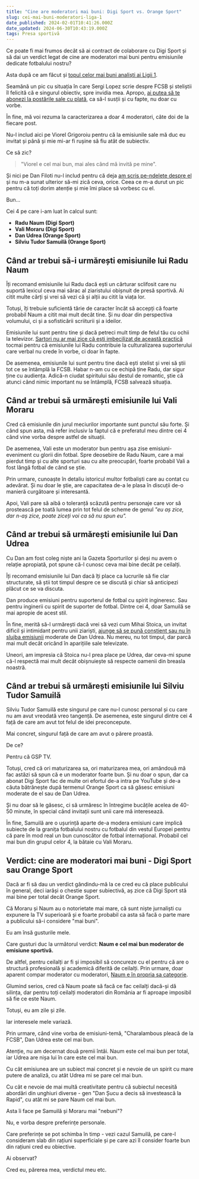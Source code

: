 ```yaml
---
title: "Cine are moderatori mai buni: Digi Sport vs. Orange Sport"
slug: cei-mai-buni-moderatori-liga-1
date_published: 2024-02-01T10:41:26.000Z
date_updated: 2024-06-30T10:43:19.000Z
tags: Presa sportivă
---
```


Ce poate fi mai frumos decât să ai contract de colaborare cu Digi Sport și să dai un verdict legat de cine are moderatori mai buni pentru emisiunile dedicate fotbalului nostru?

Asta după ce am făcut și [topul celor mai buni analiști ai Ligii 1](__GHOST_URL__/cei-mai-buni-analisti-liga1/). 

Seamănă un pic cu situația în care Sergi Lopez scrie despre FCSB și steliștii îl felicită că e singurul obiectiv, spre invidia mea. Apropo, [ai putea să te abonezi la postările sale cu plată](https://www.patreon.com/sergilopez), ca să-l susții și cu fapte, nu doar cu vorbe.

În fine, mă voi rezuma la caracterizarea a doar 4 moderatori, câte doi de la fiecare post.

Nu-l includ aici pe Viorel Grigoroiu pentru că la emisiunile sale mă duc eu invitat și până și mie mi-ar fi rușine să fiu atât de subiectiv. 

Ce să zic? 

> "Viorel e cel mai bun, mai ales când mă invită pe mine".

Și nici pe Dan Filoti nu-l includ pentru că deja [am scris pe-ndelete despre el](__GHOST_URL__/dan-filoti/) și nu m-a sunat ulterior să-mi zică ceva, orice. Ceea ce m-a durut un pic pentru că toți dorim atenție și mie îmi place să vorbesc cu el.

Bun...

Cei 4 pe care i-am luat în calcul sunt:

- **Radu Naum (Digi Sport)**
- **Vali Moraru (Digi Sport)**
- **Dan Udrea (Orange Sport)**
- **Silviu Tudor Samuilă (Orange Sport)**

## Când ar trebui să-i urmărești emisiunile lui Radu Naum

Îți recomand emisiunile lui Radu dacă ești un cărturar sclifosit care nu suportă lexicul ceva mai sărac al ziaristului obișnuit de presă sportivă. Ai citit multe cărți și vrei să vezi că și alții au citit la viața lor.

Totuși, îți trebuie suficientă tărie de caracter încât să accepți că foarte probabil Naum a citit mai mult decât tine. Și nu doar din perspectiva volumului, ci și a sofisticării scriiturii și a ideilor.

Emisiunile lui sunt pentru tine și dacă petreci mult timp de felul tău cu ochii la televizor. [Sartori nu ar mai zice că ești imbecilizat de această practică](https://en.wikipedia.org/wiki/Giovanni_Sartori) tocmai pentru că emisiunile lui Radu contribuie la culturalizarea suporterului care verbal nu crede în vorbe, ci doar în fapte.

De asemenea, emisiunile lui sunt pentru tine dacă ești stelist și vrei să știi tot ce se întâmplă la FCSB. Habar n-am cu ce echipă ține Radu, dar sigur ține cu audiența. Adică-n ciudat spiritului său destul de romantic, știe că atunci când nimic important nu se întâmplă, FCSB salvează situația.

## Când ar trebui să urmărești emisiunile lui Vali Moraru

Cred că emisiunile din jurul meciurilor importante sunt punctul său forte. Și când spun asta, mă refer inclusiv la faptul că e preferatul meu dintre cei 4 când vine vorba despre astfel de situații.

De asemenea, Vali este un moderator bun pentru așa zise emisiuni-eveniment cu glorii din fotbal. Spre deosebire de Radu Naum, care a mai pierdut timp și cu alte sporturi sau cu alte preocupări, foarte probabil Vali a fost lângă fotbal de când se știe. 

Prin urmare, cunoaște în detaliu istoricul multor fotbaliști care au contat cu adevărat. Și nu doar le știe, are capacitatea de-a le plasa în discuții de-o manieră curgătoare și interesantă.

Apoi, Vali pare să aibă o toleranță scăzută pentru personaje care vor să prostească pe toată lumea prin tot felul de scheme de genul *"eu aș zice, dar n-aș zice, poate ziceți voi ca să nu spun eu".*

## Când ar trebui să urmărești emisiunile lui Dan Udrea

Cu Dan am fost coleg niște ani la Gazeta Sporturilor și deși nu avem o relație apropiată, pot spune că-l cunosc ceva mai bine decât pe ceilalți.

Îți recomand emisiunile lui Dan dacă îți place ca lucrurile să fie clar structurate, să știi tot timpul despre ce se discută și chiar să anticipezi plăcut ce se va discuta.

Dan produce emisiuni pentru suporterul de fotbal cu spirit ingineresc. Sau pentru inginerii cu spirit de suporter de fotbal. Dintre cei 4, doar Samuilă se mai apropie  de acest stil.

În fine, merită să-l urmărești dacă vrei să vezi cum Mihai Stoica, un invitat dificil și intimidant pentru unii ziariști, [ajunge să se pună conștient sau nu în slujba emisiunii](__GHOST_URL__/televiziuni-sport-analisti-liga1/) moderate de Dan Udrea. Nu mereu, nu tot timpul, dar parcă mai mult decât oricând în aparițiile sale televizate.

Uneori, am impresia că Stoica nu-l prea place pe Udrea, dar ceva-mi spune că-l respectă mai mult decât obișnuiește să respecte oamenii din breasla noastră.

## Când ar trebui să urmărești emisiunile lui Silviu Tudor Samuilă

Silviu Tudor Samuilă este singurul pe care nu-l cunosc personal și cu care nu am avut vreodată vreo tangență. De asemenea, este singurul dintre cei 4 față de care am avut tot felul de idei preconcepute.

Mai concret, singurul față de care am avut o părere proastă.

De ce?

Pentru că GSP TV.

Totuși, cred că ori maturizarea sa, ori maturizarea mea, ori amândouă mă fac astăzi să spun că e un moderator foarte bun. Și nu doar o spun, dar ca abonat Digi Sport fac de multe ori efortul de-a intra pe YouTube și de-a căuta bătrânește după termenul Orange Sport ca să găsesc emisiuni moderate de el sau de Dan Udrea.

Și nu doar să le găsesc, ci să urmăresc în întregime bucățile acelea de 40-50 minute, în special când invitații sunt unii care mă interesează.

În fine, Samuilă are o ușurință aparte de-a modera emisiuni care implică subiecte de la granița fotbalului nostru cu fotbalul din vestul Europei pentru că pare în mod real un bun cunoscător de fotbal internațional. Probabil cel mai bun din grupul celor 4, la bătaie cu Vali Moraru.

## Verdict: cine are moderatori mai buni - Digi Sport sau Orange Sport

Dacă ar fi să dau un verdict gândindu-mă la ce cred eu că place publicului în general, deci iarăși o chestie super subiectivă, aș zice că Digi Sport stă mai bine per total decât Orange Sport.

Că Moraru și Naum au o notorietate mai mare, că sunt niște jurnaliști cu expunere la TV superioară și e foarte probabil ca asta să facă o parte mare a publicului să-i considere "mai buni".

Eu am însă gusturile mele.

Care gusturi duc la următorul verdict: **Naum e cel mai bun moderator de emisiune sportivă.**

De altfel, pentru ceilalți ar fi și imposibil să concureze cu el pentru că are o structură profesională și academică diferită de ceilalți. Prin urmare, doar aparent compar moderator cu moderatori, [Naum e în propria sa categorie](__GHOST_URL__/cei-mai-buni-analisti-liga1/).

Glumind serios, cred că Naum poate să facă ce fac ceilalți dacă-și dă silința, dar pentru toți ceilalți moderatori din România ar fi aproape imposibil să fie ce este Naum.

Totuși, eu am zile și zile.

Iar interesele mele variază.

Prin urmare, când vine vorba de emisiuni-temă, "Charalambous pleacă de la FCSB", Dan Udrea este cel mai bun.

Atenție, nu am decernat două premii întâi. Naum este cel mai bun per total, iar Udrea are nișa lui în care este cel mai bun.

Cu cât emisiunea are un subiect mai concret și e nevoie de un spirit cu mare putere de analiză, cu atât Udrea mi se pare cel mai bun.

Cu cât e nevoie de mai multă creativitate pentru că subiectul necesită abordări din unghiuri diverse - gen "Dan Șucu a decis să investească la Rapid", cu atât mi se pare Naum cel mai bun.

Asta îi face pe Samuilă și Moraru mai "nebuni"?

Nu, e vorba despre preferințe personale.

Care preferințe se pot schimba în timp - vezi cazul Samuilă, pe care-l consideram slab din rațiuni superficiale și pe care azi îl consider foarte bun din rațiuni cred eu obiective.

Ai observat?

Cred eu, părerea mea, verdictul meu etc.
